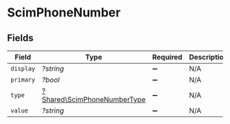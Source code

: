 # ScimPhoneNumber


## Fields

| Field                                                                     | Type                                                                      | Required                                                                  | Description                                                               |
| ------------------------------------------------------------------------- | ------------------------------------------------------------------------- | ------------------------------------------------------------------------- | ------------------------------------------------------------------------- |
| `display`                                                                 | *?string*                                                                 | :heavy_minus_sign:                                                        | N/A                                                                       |
| `primary`                                                                 | *?bool*                                                                   | :heavy_minus_sign:                                                        | N/A                                                                       |
| `type`                                                                    | [?Shared\ScimPhoneNumberType](../../Models/Shared/ScimPhoneNumberType.md) | :heavy_minus_sign:                                                        | N/A                                                                       |
| `value`                                                                   | *?string*                                                                 | :heavy_minus_sign:                                                        | N/A                                                                       |